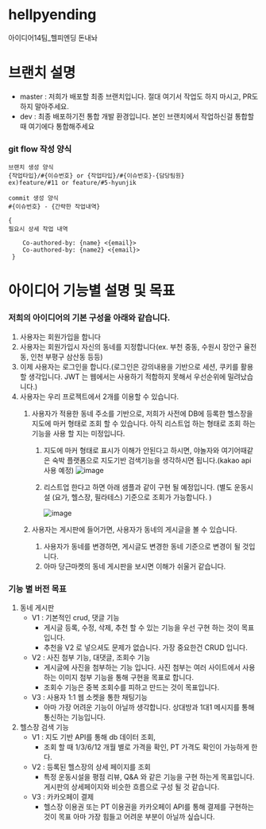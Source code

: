 # hellpyending
아이디어14팀_헬피엔딩
돈내놔 
# 브랜치 설명

- master : 저희가 배포할 최종 브랜치입니다. 절대 여기서 작업도 하지 마시고, PR도 하지 말아주세요.
- dev : 최종 배포하기전 통합 개발 환경입니다. 본인 브랜치에서 작업하신걸 통합할때 여기에다 통합해주세요


### git flow 작성 양식

``` text
브랜치 생성 양식
{작업타입}/#{이슈번호} or {작업타입}/#{이슈번호}-{담당팀원}
ex)feature/#11 or feature/#5-hyunjik
```
``` text
commit 생성 양식
#{이슈번호} - {간략한 작업내역}

{
필요시 상세 작업 내역
    
    Co-authored-by: {name} <{email}>
    Co-authored-by: {name2} <{email}>
 }
```

# 아이디어 기능별 설명 및 목표

### 저희의 아이디어의 기본 구성을 아래와 같습니다.

1. 사용자는 회원가입을 합니다
2. 사용자는 회원가입시 자신의 동네를 지정합니다(ex. 부천 중동, 수원시 장안구 율전동, 인천 부평구 삼산동 등등)
3. 이제 사용자는  로그인을 합니다.(로그인은 강의내용을 기반으로 세션, 쿠키를 활용할 생각입니다. JWT 는 웹에서는 사용하기 적합하지 못해서 우선순위에 밀려났습니다.)
4. 사용자는 우리 프로젝트에서 2개를 이용할 수 있습니다.
    1. 사용자가 적용한 동네 주소를 기반으로, 저희가 사전에 DB에 등록한 헬스장을 지도에 마커 형태로 조회 할 수 있습니다. 아직 리스트업 하는 형태로 조회 하는 기능을 사용 할 지는 미정입니다.
        1. 지도에 마커 형태로 표시가 이해가 안된다고 하시면, 야놀자와 여기어때같은 숙박 플랫폼으로 지도기반 검색기능을 생각하시면 됩니다.(kakao api 사용 예정) 
            ![image](https://user-images.githubusercontent.com/42793489/184270124-21f29fa9-99a8-4293-a12d-3a56095d6cbd.png)
            
            
        2. 리스트업 한다고 하면 아래 샘플과 같이 구현 될 예정입니다. 
        (별도 운동시설 (요가, 헬스장, 필라테스) 기준으로 조회가 가능합니다. )
            
            
            ![image](https://user-images.githubusercontent.com/42793489/184270198-96859c80-19be-437d-adea-1c9cb6b7ddd2.png)
        
    2. 사용자는 게시판에 들어가면, 사용자가 동네의 게시글을 볼 수 있습니다.
        1. 사용자가 동네를 변경하면, 게시글도 변경한 동네 기준으로 변경이 될 것입니다.
        2. 아마 당근마켓의 동네 게시판을 보시면 이해가 쉬울거 같습니다. 
    
### 기능 별 버전 목표

1. 동네 게시판
    - V1 : 기본적인 crud, 댓글 기능
        - 게시글 등록, 수정, 삭제, 추천 할 수 있는 기능을 우선 구현 하는 것이 목표입니다.
        - 추천을 V2 로 넣으셔도 문제가 없습니다. 가장 중요한건 CRUD 입니다.
    - V2 : 사진 첨부 기능, 대댓글, 조회수 기능
        - 게시글에 사진을 첨부하는 기능 입니다. 사진 첨부는 여러 사이트에서 사용하는 이미지 첨부 기능을 통해 구현을 목표로 합니다.
        - 조회수 기능은 중복 조회수를 피하고 만드는 것이 목표입니다.
    - V3 : 사용자 1:1 웹 소켓을 통한 채팅기능
        - 아마 가장 어려운 기능이 아닐까 생각합니다. 
        상대방과 1대1 메시지를 통해 통신하는 기능입니다.
2. 헬스장 검색 기능
    - V1 : 지도 기반 API를 통해 db 데이터 조회,
        - 조회 할 때 1/3/6/12 개월 별로 가격을 확인, PT 가격도 확인이 가능하게 한다.
    - V2 : 등록된 헬스장의 상세 페이지를 조회
        - 특정 운동시설을 평점 리뷰, Q&A 와 같은 기능을 구현 하는게 목표입니다. 게시판의 상세페이지와 비슷한 흐름으로 구성 될 것 같습니다.
    - V3 : 카카오페이 결제
        - 헬스장 이용권 또는 PT 이용권을 카카오페이 API를 통해 결제를 구현하는 것이 목표
        아마 가장 힘들고 어려운 부분이 아닐까 싶습니다.
        
        
        
        
        
     
